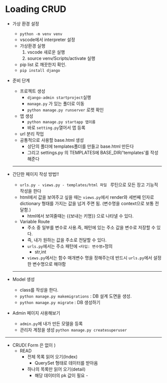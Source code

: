 # Loading CRUD

- 가상 환경 설정

  - `python -m venv venv`
  - vscode에서 interpreter 설정
  - 가상환경 실행
    1. vscode 새로운 실행
    2. source venv/Scripts/activate 실행
  - pip list 로 깨끗한지 확인.
  - `pip install django`

- 준비 단계

  - 프로젝트 생성
    - `django-admin startproject`실행
    - `manage.py` 가 있는 폴더로 이동
    - `python manage.py runserver`  로켓 확인
  - 앱 생성
    - `python manage.py startapp 앱이름`
    - 바로 `setting.py`열어서 앱 등록
  - url 분리 작업
  - 공통적으로 사용할 base.html 생성
    - 상단의 폴더에 templates폴더를 만들고 base.html 만든다
    - 그리고 settings.py 의 TEMPLATES에 BASE_DIR/'templates'를 작성해준다

  

  -----------------

- 간단한 페이지 작성 방법!!

  - `urls.py - views.py - templates/html 파일 ` 루틴으로 모든 장고 기능적 작성을 한다
  - html에서 값을 보여주고 싶을 때는 `views.py`에서 render와 세번째 인자로 dictionary 형태를 가지는 값을 넘겨 주면 됨. (변수명을 context으로 보통 전달함.)
    - html에서 보여줄때는 {{보내는 키명}} 으로 나타낼 수 있다.
  - Variable Route
    - 주소 중 일부를 변수로 사용.즉, 패턴에 있는 주소 값을 변수로 저장할 수 있다.
    - 즉, 내가 원하는 값을 주소로 전달할 수 있다.
    - `urls.py`에서는 주소 패턴에 `<타입: 변수명>`정의
      - str,int
    - `views.py`에서는 함수 매개변수 명을 정해주는데 반드시 `urls.py`에서 설정한 변수명으로 해야함

  -----------------------------

- Model 생성
  - class를 작성을 한다.
  - `python manage.py makemigrations` : DB 설계 도면을 생성.
  - `python manage.py migrate` : DB 생성하기

- Admin 페이지 사용해보기
  - `admin.py`에 내가 만든 모델을 등록
  - 관리자 계정을 생성 `python manage.py createsuperuser`

---------------------

- CRUD( Form 은 없이 )
  - READ
    - 전체 목록 읽어 오기(Index)
      - QuerySet 형태로 데이터를 받아옴
    - 하나의 목록만 읽어 오기(detail)
      - 해당 데이터의 pk 값이 필요 -











